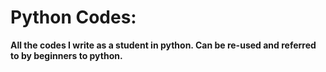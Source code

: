 # Python Codes:

**All the codes I write as a student in python. Can be re-used and referred to by beginners to python.**
